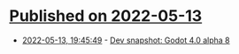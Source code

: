 # [Published on 2022-05-13](index.md)

* [2022-05-13, 19:45:49](https://news.ycombinator.com/item?id=31371824) - [Dev snapshot: Godot 4.0 alpha 8](https://godotengine.org/article/dev-snapshot-godot-4-0-alpha-8)
